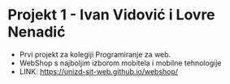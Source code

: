# Projekt 1 - Ivan Vidović i Lovre Nenadić

- Prvi projekt za kolegiji Programiranje za web. 
- WebShop s najboljim izborom mobitela i mobilne tehnologije
- LINK: https://unizd-sit-web.github.io/webshop/
